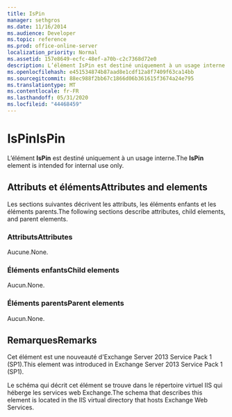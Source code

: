 ```yaml
---
title: IsPin
manager: sethgros
ms.date: 11/16/2014
ms.audience: Developer
ms.topic: reference
ms.prod: office-online-server
localization_priority: Normal
ms.assetid: 157e8649-ecfc-48ef-a70b-c2c7368d72e0
description: L’élément IsPin est destiné uniquement à un usage interne.
ms.openlocfilehash: e451534874b87aad8e1cdf12a8f7409f63ca14bb
ms.sourcegitcommit: 88ec988f2bb67c1866d06b361615f3674a24e795
ms.translationtype: MT
ms.contentlocale: fr-FR
ms.lasthandoff: 05/31/2020
ms.locfileid: "44468459"
---
```

# <a name="ispin"></a><span data-ttu-id="1167e-103">IsPin</span><span class="sxs-lookup"><span data-stu-id="1167e-103">IsPin</span></span>

<span data-ttu-id="1167e-104">L’élément **IsPin** est destiné uniquement à un usage interne.</span><span class="sxs-lookup"><span data-stu-id="1167e-104">The **IsPin** element is intended for internal use only.</span></span> 

## <a name="attributes-and-elements"></a><span data-ttu-id="1167e-105">Attributs et éléments</span><span class="sxs-lookup"><span data-stu-id="1167e-105">Attributes and elements</span></span>

<span data-ttu-id="1167e-106">Les sections suivantes décrivent les attributs, les éléments enfants et les éléments parents.</span><span class="sxs-lookup"><span data-stu-id="1167e-106">The following sections describe attributes, child elements, and parent elements.</span></span>
  
### <a name="attributes"></a><span data-ttu-id="1167e-107">Attributs</span><span class="sxs-lookup"><span data-stu-id="1167e-107">Attributes</span></span>

<span data-ttu-id="1167e-108">Aucune.</span><span class="sxs-lookup"><span data-stu-id="1167e-108">None.</span></span>
  
### <a name="child-elements"></a><span data-ttu-id="1167e-109">Éléments enfants</span><span class="sxs-lookup"><span data-stu-id="1167e-109">Child elements</span></span>

<span data-ttu-id="1167e-110">Aucun.</span><span class="sxs-lookup"><span data-stu-id="1167e-110">None.</span></span>
  
### <a name="parent-elements"></a><span data-ttu-id="1167e-111">Éléments parents</span><span class="sxs-lookup"><span data-stu-id="1167e-111">Parent elements</span></span>

<span data-ttu-id="1167e-112">Aucun.</span><span class="sxs-lookup"><span data-stu-id="1167e-112">None.</span></span>
  
## <a name="remarks"></a><span data-ttu-id="1167e-113">Remarques</span><span class="sxs-lookup"><span data-stu-id="1167e-113">Remarks</span></span>

<span data-ttu-id="1167e-114">Cet élément est une nouveauté d'Exchange Server 2013 Service Pack 1 (SP1).</span><span class="sxs-lookup"><span data-stu-id="1167e-114">This element was introduced in Exchange Server 2013 Service Pack 1 (SP1).</span></span>
  
<span data-ttu-id="1167e-115">Le schéma qui décrit cet élément se trouve dans le répertoire virtuel IIS qui héberge les services web Exchange.</span><span class="sxs-lookup"><span data-stu-id="1167e-115">The schema that describes this element is located in the IIS virtual directory that hosts Exchange Web Services.</span></span>
  


